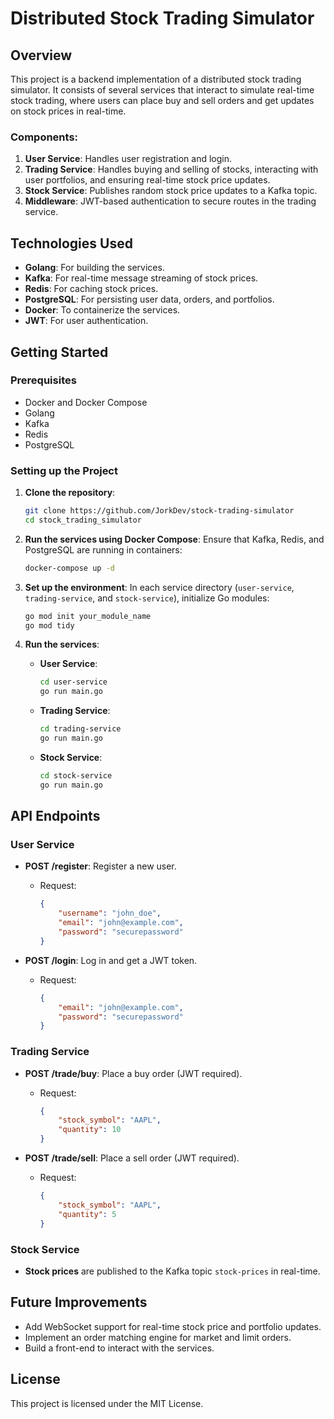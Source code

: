 
# Distributed Stock Trading Simulator

## Overview
This project is a backend implementation of a distributed stock trading simulator. It consists of several services that interact to simulate real-time stock trading, where users can place buy and sell orders and get updates on stock prices in real-time.

### Components:
1. **User Service**: Handles user registration and login.
2. **Trading Service**: Handles buying and selling of stocks, interacting with user portfolios, and ensuring real-time stock price updates.
3. **Stock Service**: Publishes random stock price updates to a Kafka topic.
4. **Middleware**: JWT-based authentication to secure routes in the trading service.

## Technologies Used
- **Golang**: For building the services.
- **Kafka**: For real-time message streaming of stock prices.
- **Redis**: For caching stock prices.
- **PostgreSQL**: For persisting user data, orders, and portfolios.
- **Docker**: To containerize the services.
- **JWT**: For user authentication.

## Getting Started

### Prerequisites
- Docker and Docker Compose
- Golang
- Kafka
- Redis
- PostgreSQL

### Setting up the Project

1. **Clone the repository**:
    ```bash
    git clone https://github.com/JorkDev/stock-trading-simulator
    cd stock_trading_simulator
    ```

2. **Run the services using Docker Compose**:
    Ensure that Kafka, Redis, and PostgreSQL are running in containers:
    ```bash
    docker-compose up -d
    ```

3. **Set up the environment**:
    In each service directory (`user-service`, `trading-service`, and `stock-service`), initialize Go modules:
    ```bash
    go mod init your_module_name
    go mod tidy
    ```

4. **Run the services**:

    - **User Service**:
        ```bash
        cd user-service
        go run main.go
        ```

    - **Trading Service**:
        ```bash
        cd trading-service
        go run main.go
        ```

    - **Stock Service**:
        ```bash
        cd stock-service
        go run main.go
        ```

## API Endpoints

### User Service
- **POST /register**: Register a new user.
    - Request:
        ```json
        {
            "username": "john_doe",
            "email": "john@example.com",
            "password": "securepassword"
        }
        ```

- **POST /login**: Log in and get a JWT token.
    - Request:
        ```json
        {
            "email": "john@example.com",
            "password": "securepassword"
        }
        ```

### Trading Service
- **POST /trade/buy**: Place a buy order (JWT required).
    - Request:
        ```json
        {
            "stock_symbol": "AAPL",
            "quantity": 10
        }
        ```

- **POST /trade/sell**: Place a sell order (JWT required).
    - Request:
        ```json
        {
            "stock_symbol": "AAPL",
            "quantity": 5
        }
        ```

### Stock Service
- **Stock prices** are published to the Kafka topic `stock-prices` in real-time.

## Future Improvements
- Add WebSocket support for real-time stock price and portfolio updates.
- Implement an order matching engine for market and limit orders.
- Build a front-end to interact with the services.

## License
This project is licensed under the MIT License.
